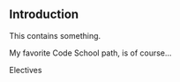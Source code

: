 ## Introduction

This contains something. 

My favorite Code School path, is of course...

Electives
